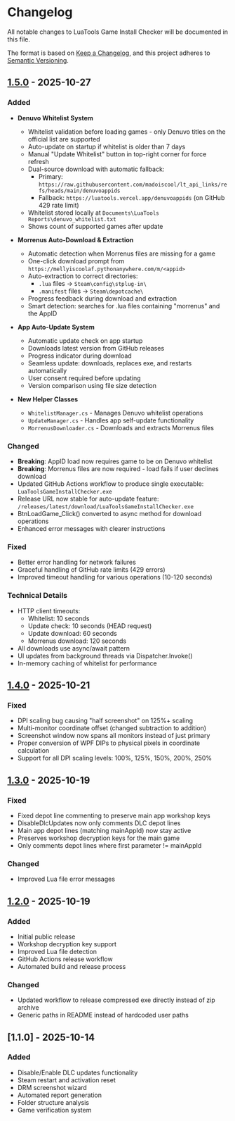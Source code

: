 # Changelog

All notable changes to LuaTools Game Install Checker will be documented in this file.

The format is based on [Keep a Changelog](https://keepachangelog.com/en/1.0.0/),
and this project adheres to [Semantic Versioning](https://semver.org/spec/v2.0.0.html).

## [1.5.0] - 2025-10-27

### Added
- **Denuvo Whitelist System**
  - Whitelist validation before loading games - only Denuvo titles on the official list are supported
  - Auto-update on startup if whitelist is older than 7 days
  - Manual "Update Whitelist" button in top-right corner for force refresh
  - Dual-source download with automatic fallback:
    - Primary: `https://raw.githubusercontent.com/madoiscool/lt_api_links/refs/heads/main/denuvoappids`
    - Fallback: `https://luatools.vercel.app/denuvoappids` (on GitHub 429 rate limit)
  - Whitelist stored locally at `Documents\LuaTools Reports\denuvo_whitelist.txt`
  - Shows count of supported games after update

- **Morrenus Auto-Download & Extraction**
  - Automatic detection when Morrenus files are missing for a game
  - One-click download prompt from `https://mellyiscoolaf.pythonanywhere.com/m/<appid>`
  - Auto-extraction to correct directories:
    - `.lua` files → `Steam\config\stplug-in\`
    - `.manifest` files → `Steam\depotcache\`
  - Progress feedback during download and extraction
  - Smart detection: searches for .lua files containing "morrenus" and the AppID

- **App Auto-Update System**
  - Automatic update check on app startup
  - Downloads latest version from GitHub releases
  - Progress indicator during download
  - Seamless update: downloads, replaces exe, and restarts automatically
  - User consent required before updating
  - Version comparison using file size detection

- **New Helper Classes**
  - `WhitelistManager.cs` - Manages Denuvo whitelist operations
  - `UpdateManager.cs` - Handles app self-update functionality
  - `MorrenusDownloader.cs` - Downloads and extracts Morrenus files

### Changed
- **Breaking**: AppID load now requires game to be on Denuvo whitelist
- **Breaking**: Morrenus files are now required - load fails if user declines download
- Updated GitHub Actions workflow to produce single executable: `LuaToolsGameInstallChecker.exe`
- Release URL now stable for auto-update feature: `/releases/latest/download/LuaToolsGameInstallChecker.exe`
- BtnLoadGame_Click() converted to async method for download operations
- Enhanced error messages with clearer instructions

### Fixed
- Better error handling for network failures
- Graceful handling of GitHub rate limits (429 errors)
- Improved timeout handling for various operations (10-120 seconds)

### Technical Details
- HTTP client timeouts:
  - Whitelist: 10 seconds
  - Update check: 10 seconds (HEAD request)
  - Update download: 60 seconds
  - Morrenus download: 120 seconds
- All downloads use async/await pattern
- UI updates from background threads via Dispatcher.Invoke()
- In-memory caching of whitelist for performance

## [1.4.0] - 2025-10-21

### Fixed
- DPI scaling bug causing "half screenshot" on 125%+ scaling
- Multi-monitor coordinate offset (changed subtraction to addition)
- Screenshot window now spans all monitors instead of just primary
- Proper conversion of WPF DIPs to physical pixels in coordinate calculation
- Support for all DPI scaling levels: 100%, 125%, 150%, 200%, 250%

## [1.3.0] - 2025-10-19

### Fixed
- Fixed depot line commenting to preserve main app workshop keys
- DisableDlcUpdates now only comments DLC depot lines
- Main app depot lines (matching mainAppId) now stay active
- Preserves workshop decryption keys for the main game
- Only comments depot lines where first parameter != mainAppId

### Changed
- Improved Lua file error messages

## [1.2.0] - 2025-10-19

### Added
- Initial public release
- Workshop decryption key support
- Improved Lua file detection
- GitHub Actions release workflow
- Automated build and release process

### Changed
- Updated workflow to release compressed exe directly instead of zip archive
- Generic paths in README instead of hardcoded user paths

## [1.1.0] - 2025-10-14

### Added
- Disable/Enable DLC updates functionality
- Steam restart and activation reset
- DRM screenshot wizard
- Automated report generation
- Folder structure analysis
- Game verification system

[1.5.0]: https://github.com/MorrenusGames/LuaTools-Game-Install-Checker/releases/tag/v1.5.0
[1.4.0]: https://github.com/MorrenusGames/LuaTools-Game-Install-Checker/releases/tag/v1.4.0
[1.3.0]: https://github.com/MorrenusGames/LuaTools-Game-Install-Checker/releases/tag/v1.3.0
[1.2.0]: https://github.com/MorrenusGames/LuaTools-Game-Install-Checker/releases/tag/v1.2.0
